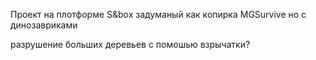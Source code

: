 Проект на плотформе S&box задуманый как копирка MGSurvive но с динозавриками

разрушение больших деревьев с помошью взрычатки?
